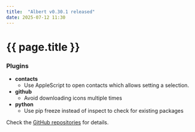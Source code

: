 ```yaml
---
title:  "Albert v0.30.1 released"
date: 2025-07-12 11:30
---
```


# {{ page.title }}

### Plugins

- **contacts**
  - Use AppleScript to open contacts which allows setting a selection.
- **github**
  - Avoid downloading icons multiple times
- **python**
  - Use pip freeze instead of inspect to check for existing packages

Check the [GitHub repositories](https://github.com/albertlauncher/albert/commits/v0.30.1) for details.
